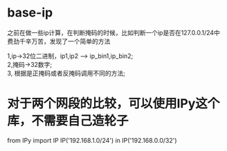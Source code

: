 # base-ip
之前在做一些ip计算，在判断掩码的时候，比如判断一个ip是否在127.0.0.1/24中
费劲千辛万苦，发现了一个简单的方法

1,ip->32位二进制，ip1,ip2 --> ip_bin1,ip_bin2;<br/>
2,掩码->32数字;<br/>
3, 根据是正掩码或者反掩码调用不同的方法;<br/>
# 对于两个网段的比较，可以使用IPy这个库，不需要自己造轮子
from IPy import IP
IP('192.168.1.0/24') in IP('192.168.0.0/32')


